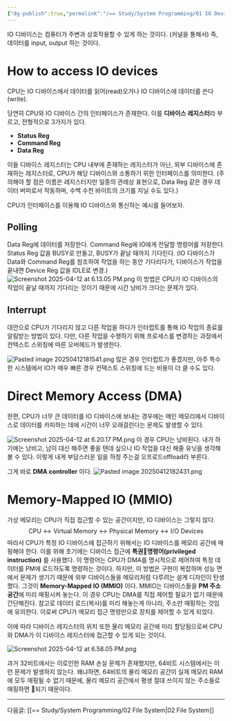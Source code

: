 ```yaml
---
{"dg-publish":true,"permalink":"/== Study/System Programming/01 IO Device/","created":"2025-04-12T15:15:15.581+09:00","updated":"2025-04-15T14:02:02.616+09:00"}
---
```


IO 디바이스는 컴퓨터가 주변과 상호작용할 수 있게 하는 것이다. (커널을 통해서)
즉, 데이터를 input, output 하는 것이다.
# How to access IO devices
CPU는 IO 디바이스에서 데이터를 읽어(read)오거나 IO 디바이스에 데이터를 쓴다(write).

당연히 CPU와 IO 디바이스 간의 인터페이스가 존재한다.
이를 **디바이스 레지스터**라 부르고, 전형적으로 3가지가 있다.
- **Status Reg**
- **Command Reg**
- **Data Reg**

이들 디바이스 레지스터는 CPU 내부에 존재하는 레지스터가 아닌, 외부 디바이스에 존재하는 레지스터로, CPU가 해당 디바이스와 소통하기 위한 인터페이스를 의미한다. (주의해야 할 점은 이름은 레지스터지만 일종의 관례상 표현으로, Data Reg 같은 경우 데이터 버퍼로서 작동하며, 수백 수천 바이트의 크기를 지닐 수도 있다.)

CPU가 인터페이스를 이용해 IO 디바이스와 통신하는 예시를 들어보자.

## Polling
Data Reg에 데이터를 저장한다.
Command Reg에 IO에게 전달할 명령어를 저장한다.
Status Reg 값을 BUSY로 만들고, BUSY가 끝날 때까지 기다린다. (IO 디바이스가 Data와 Command Reg를 참조하여 작업을 하는 동안 기다리다가, 디바이스가 작업을 끝내면 Device Reg 값을 IDLE로 변경.)
![Screenshot 2025-04-12 at 6.13.05 PM.png](/img/user/z-Attached%20Files/Screenshot%202025-04-12%20at%206.13.05%20PM.png)
이 방법은 CPU가 IO 디바이스의 작업이 끝날 때까지 기다리는 것이기 때문에 시간 낭비가 크다는 문제가 있다.

## Interrupt
대안으로 CPU가 기다리지 않고 다른 작업을 하다가 인터럽트를 통해 IO 작업의 종료를 알림받는 방법이 있다.
다만, 다른 작업을 수행하기 위해 프로세스를 변경하는 과정에서 컨텍스트 스위칭에 따른 오버헤드가 발생한다.

![Pasted image 20250412181541.png](/img/user/z-Attached%20Files/Pasted%20image%2020250412181541.png)
많은 경우 인터럽트가 좋겠지만, 아주 특수한 시스템에서 IO가 매우 빠른 경우 컨텍스트 스위칭에 드는 비용이 더 클 수도 있다.

# Direct Memory Access (DMA)
한편, CPU가 너무 큰 데이터를 IO 디바이스에 보내는 경우에는 메인 메모리에서 디바이스로 데이터를 카피하는 데에 시간이 너무 오래걸린다는 문제도 발생할 수 있다.

![Screenshot 2025-04-12 at 6.20.17 PM.png](/img/user/z-Attached%20Files/Screenshot%202025-04-12%20at%206.20.17%20PM.png)
이 경우 CPU는 낭비된다.
내가 하기에는 낭비고, 남이 대신 해주면 좋을 텐데 싶으니 IO 작업을 대신 해줄 유닛을 생각해 볼 수 있다. 이렇게 내게 부담스러운 일을 하청 주는걸 오프로드offload라 부른다.

그게 바로 **DMA controller** 이다.
![Pasted image 20250412182431.png](/img/user/z-Attached%20Files/Pasted%20image%2020250412182431.png)

# Memory-Mapped IO (MMIO)
가상 메모리는 CPU가 직접 접근할 수 있는 공간이지만, IO 디바이스는 그렇지 않다.
$$\text{CPU} ↔ \text{Virtual Memory} ↔ \text{Physical Memory} ↔ \text{I/O Devices}$$
따라서 CPU가 특정 IO 디바이스에 접근하기 위해서는 IO 디바이스를 메모리 공간에 매핑해야 한다. 이를 위해 초기에는 디바이스 접근에 **특권명령어(privileged instruction)** 를 사용했다. 이 명령어는 CPU가 DMA를 명시적으로 제어하여 특정 데이터를 PM에 로드하도록 명령하는 것이다. 하지만, 이 방법은 구현이 복잡하며 성능 면에서 문제가 생기기 때문에 외부 디바이스들을 메모리처럼 다루려는 설계 디자인이 탄생했다. 그것이 **Memory-Mapped IO (MMIO)** 이다. MMIO는 디바이스들을 **PM 주소 공간**에 미리 매핑시켜 놓는다. 이 경우 CPU는 DMA를 직접 제어할 필요가 없기 때문에 간단해진다.
참고로 데이터 로드(복사)를 미리 해놓는게 아니라, 주소만 매핑하는 것임에 유의한다.
이로써 CPU가 메모리 접근 명령만으로 장치를 제어할 수 있게 되었다.

이에 따라 디바이스 레지스터의 위치 또한 물리 메모리 공간에 미리 할당됨으로써 CPU와 DMA가 이 디바이스 레지스터에 접근할 수 있게 되는 것이다.

![Screenshot 2025-04-12 at 6.58.05 PM.png](/img/user/z-Attached%20Files/Screenshot%202025-04-12%20at%206.58.05%20PM.png)

과거 32비트에서는 이로인한 RAM 손실 문제가 존재했지만, 64비트 시스템에서는 이런 문제가 발생하지 않는다. 왜냐하면, 64비트의 물리 메모리 공간이 실제 메모리 RAM에 모두 매핑될 수 없기 때문에, 물리 메모리 공간에서 평생 절대 쓰이지 않는 주소들로 매핑하면 되기 때문이다.

---
다음글: [[== Study/System Programming/02 File System\|02 File System]]